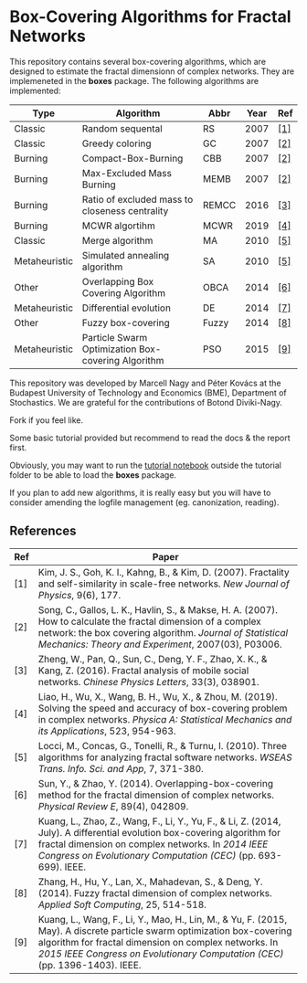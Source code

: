 # Box-Covering Algorithms for Fractal Networks
This repository contains several box-covering algorithms, which are designed to estimate the fractal dimensionn of complex networks. They are implemeneted in the __boxes__ package.
The following algorithms are implemented:


| Type          | Algorithm                                          | Abbr  | Year | Ref |
|---------------|----------------------------------------------------|-------|------|-----|
| Classic       | Random sequental                                   | RS    | 2007 | [[1]](#random-sequential) |
| Classic       | Greedy coloring                                    | GC    | 2007 | [[2]](#how-to-calc)       |
| Burning       | Compact-Box-Burning                                | CBB   | 2007 | [[2]](#how-to-calc)       |
| Burning       | Max-Excluded Mass Burning                          | MEMB  | 2007 | [[2]](#how-to-calc)       |
| Burning       | Ratio of excluded mass to closeness centrality     | REMCC | 2016 | [[3]](#remcc)             |
| Burning       | MCWR algortihm                                     | MCWR  | 2019 | [[4]](#mcwr)              |
| Classic       | Merge algorithm                                    | MA    | 2010 | [[5]](#ma-sa)             |
| Metaheuristic | Simulated annealing algorithm                      | SA    | 2010 | [[5]](#ma-sa)             |
| Other         | Overlapping Box Covering Algorithm                 | OBCA  | 2014 | [[6]](#obca)              |
| Metaheuristic | Differential evolution                             | DE    | 2014 | [[7]](#debc)              |
| Other         | Fuzzy box-covering                                 | Fuzzy | 2014 | [[8]](#fuzzy)             |
| Metaheuristic | Particle Swarm Optimization Box-covering Algorithm | PSO   | 2015 | [[9]](#psobc) |


This repository was developed by Marcell Nagy and Péter Kovács at the Budapest University of Technology and Economics (BME), Department of Stochastics. We are grateful for the contributions of Botond Diviki-Nagy.



Fork if you feel like.

Some basic tutorial provided but recommend to read the docs & the report first.

Obviously, you may want to run the [tutorial notebook](./tutorial/boxing_tutorial.ipynb) outside the tutorial folder to be able to load the __boxes__ package.

If you plan to add new algorithms, it is really easy but you will have to consider amending the logfile management (eg. canonization, reading).



## References

| Ref | Paper |
|-----|-------|
| <a name="random-sequential"></a>[1] | Kim, J. S., Goh, K. I., Kahng, B., & Kim, D. (2007). Fractality and self-similarity in scale-free networks. *New Journal of Physics*, 9(6), 177.  |
| <a name="how-to-calc"></a>[2] | Song, C., Gallos, L. K., Havlin, S., & Makse, H. A. (2007). How to calculate the fractal dimension of a complex network: the box covering algorithm. *Journal of Statistical Mechanics: Theory and Experiment*, 2007(03), P03006. |
| <a name="remcc"></a>[3] | Zheng, W., Pan, Q., Sun, C., Deng, Y. F., Zhao, X. K., & Kang, Z. (2016). Fractal analysis of mobile social networks. *Chinese Physics Letters*, 33(3), 038901. |
| <a name="mcwr"></a>[4] | Liao, H., Wu, X., Wang, B. H., Wu, X., & Zhou, M. (2019). Solving the speed and accuracy of box-covering problem in complex networks. *Physica A: Statistical Mechanics and its Applications*, 523, 954-963. |
| <a name="ma-sa"></a>[5] | Locci, M., Concas, G., Tonelli, R., & Turnu, I. (2010). Three algorithms for analyzing fractal software networks. *WSEAS Trans. Info. Sci. and App*, 7, 371-380. |
| <a name="obca"></a>[6] | Sun, Y., & Zhao, Y. (2014). Overlapping-box-covering method for the fractal dimension of complex networks. *Physical Review E*, 89(4), 042809. |
| <a name="debc"></a>[7] | Kuang, L., Zhao, Z., Wang, F., Li, Y., Yu, F., & Li, Z. (2014, July). A differential evolution box-covering algorithm for fractal dimension on complex networks. In *2014 IEEE Congress on Evolutionary Computation (CEC)* (pp. 693-699). IEEE. |
| <a name="fuzzy"></a>[8] | Zhang, H., Hu, Y., Lan, X., Mahadevan, S., & Deng, Y. (2014). Fuzzy fractal dimension of complex networks. *Applied Soft Computing*, 25, 514-518. |
| <a name="psobc"></a>[9] |Kuang, L., Wang, F., Li, Y., Mao, H., Lin, M., & Yu, F. (2015, May). A discrete particle swarm optimization box-covering algorithm for fractal dimension on complex networks. In *2015 IEEE Congress on Evolutionary Computation (CEC)* (pp. 1396-1403). IEEE. |
